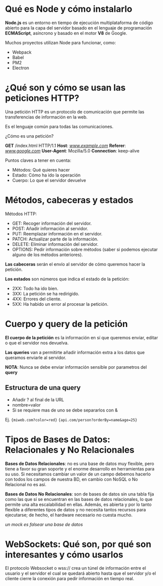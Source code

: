 # Qué es Node y cómo instalarlo

**Node.js** es un entorno en tiempo de ejecución multiplataforma de código abierto para la capa del servidor basado en el lenguaje de programación **ECMAScript**, asíncrono y basado en el motor **V8** de Google.

Muchos proyectos utilizan Node para funcionar, como:

- Webpack
- Babel
- PM2
- Electron

# ¿Qué son y cómo se usan las peticiones HTTP?

Una petición HTTP es un protocolo de comunicación que permite las transferencias de información en la web.

Es el lenguaje común para todas las comunicaciones.

¿Cómo es una petición?

**GET** /index.html HTTP/1.1
**Host**: _www.example.com_
**Referer**: _www.google.com_ 
**User-Agent**: Mozilla/5.0
**Connection**: keep-alive

Puntos claves a tener en cuenta:

- Métodos: Qué quieres hacer
- Estado: Cómo ha ido la operación
- Cuerpo: Lo que el servidor devuelve

# Métodos, cabeceras y estados

Métodos HTTP:

- GET: Recoger información del servidor.
- POST: Añadir información al servidor.
- PUT: Reemplazar información en el servidor.
- PATCH: Actualizar parte de la información.
- DELETE: Eliminar información del servidor.
- OPTIONS: Pedir información sobre métodos (saber si podemos ejecutar alguno de los métodos anteriores).

**Las cabeceras** serán el envío al servidor de cómo queremos hacer la petición.

**Los estados** son números que indica el estado de la petición:

- 2XX: Todo ha ido bien.
- 3XX: La petición se ha redirigido.
- 4XX: Errores del cliente.
- 5XX: Ha habido un error al procesar la petición.

# Cuerpo y query de la petición

**El cuerpo de la petición** es la información en sí que queremos enviar, editar o que el servidor nos devuelva.

**Las queries** van a permitirte añadir información extra a los datos que queramos enviarle al servidor.

**NOTA**: Nunca se debe enviar información sensible por parametros del **query**

## Estructura de una query

- Añadir ? al final de la URL
- nombre=valor 
- Si se requiere mas de uno se debe separarlos con & 

Ej.
`{miweb.com?color=red}`
`{api.com/person?orderBy=name&age=25}`

# Tipos de Bases de Datos: Relacionales y No Relacionales

**Bases de Datos Relacionales**: no es una base de datos muy flexible, pero tiene a favor su gran soporte y el enorme desarrollo en herramientas para su uso. Si necesitamos cambiar un valor de un campo debemos hacerlo con todos los campos de nuestra BD, en cambio con NoSQL o No Relacional no es así.

**Bases de Datos No Relacionales**: son de bases de datos sin una tabla fija como las que sí se encuentran en las bases de datos relacionales, lo que permite una alta escalabilidad en ellas. Además, es abierta y por lo tanto flexible a diferentes tipos de datos y no necesita tantos recursos para ejecutarse; de hecho, el hardware necesario no cuesta mucho.

_un mock es falsear una base de datos_

# WebSockets: Qué son, por qué son interesantes y cómo usarlos

El protocolo Websocket o wss:// crea un túnel de información entre el usuario y el servidor el cual se quedará abierto hasta que el servidor y/o el cliente cierre la conexión para pedir información en tiempo real.